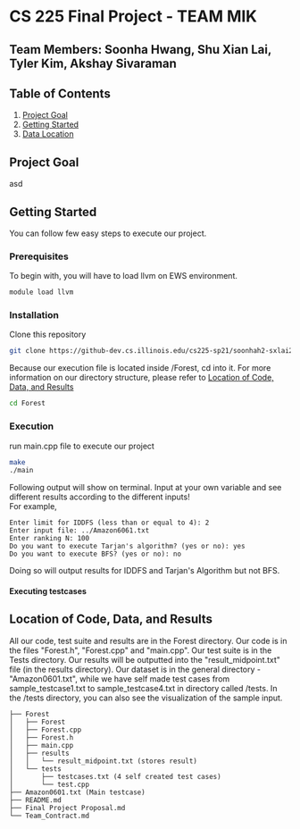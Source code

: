 # CS 225 Final Project - TEAM MIK
## Team Members: Soonha Hwang, Shu Xian Lai, Tyler Kim, Akshay Sivaraman

## Table of Contents</br>
<ol>
  <li>
    <a href=#project-goal>Project Goal</a>
  </li>
  <li>
    <a href=#getting-started>Getting Started</a>
  </li>
  <li>
    <a href=#Location> Data Location</a>
  </li>
</ol>
  
## Project Goal
asd

## Getting Started
You can follow few easy steps to execute our project.

### Prerequisites
To begin with, you will have to load llvm on EWS environment.
```sh
module load llvm
```
### Installation
Clone this repository
```sh
git clone https://github-dev.cs.illinois.edu/cs225-sp21/soonhah2-sxlai2-tkim139-abs7.git
```
Because our execution file is located inside /Forest, cd into it. For more information on our directory structure, please refer to <a href=#Location>Location of Code, Data, and Results</a>
```sh
cd Forest
```
### Execution
run main.cpp file to execute our project
```sh
make
./main
```
Following output will show on terminal. Input at your own variable and see different results according to the different inputs!</br>
For example,
```
Enter limit for IDDFS (less than or equal to 4): 2
Enter input file: ../Amazon6061.txt
Enter ranking N: 100
Do you want to execute Tarjan's algorithm? (yes or no): yes
Do you want to execute BFS? (yes or no): no
```
Doing so will output results for IDDFS and Tarjan's Algorithm but not BFS.

#### Executing testcases


## Location of Code, Data, and Results
All our code, test suite and results are in the Forest directory. Our code is in the files "Forest.h", "Forest.cpp" and "main.cpp". Our test suite is in the Tests directory. Our results will be outputted into the "result_midpoint.txt" file (in the results directory). Our dataset is in the general directory - "Amazon0601.txt", while we have self made test cases from sample_testcase1.txt to sample_testcase4.txt in directory called /tests. In the /tests directory, you can also see the visualization of the sample input.
```
├── Forest
│   ├── Forest
│   ├── Forest.cpp
│   ├── Forest.h
│   ├── main.cpp
│   ├── results
│   │   └── result_midpoint.txt (stores result)
│   └── tests
│       ├── testcases.txt (4 self created test cases)
│       └── test.cpp
├── Amazon0601.txt (Main testcase)
├── README.md
├── Final Project Proposal.md
└── Team_Contract.md
```
